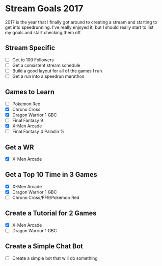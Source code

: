 # Stream Goals 2017

2017 is the year that I finally got around to creating a stream and starting to
get into speedrunning. I've really enjoyed it, but I should really start to list
my goals and start checking them off.

## Stream Specific

- [ ] Get to 100 Followers
- [ ] Get a consistent stream schedule
- [ ] Build a good layout for all of the games I run
- [ ] Get a run into a speedrun marathon

## Games to Learn

- [ ] Pokemon Red
- [x] Chrono Cross
- [x] Dragon Warrior 1 GBC
- [ ] Final Fantasy 9
- [x] X-Men Arcade
- [ ] Final Fantasy 4 Paladin %

## Get a WR

- [x] X-Men Arcade

## Get a Top 10 Time in 3 Games

- [x] X-Men Arcade
- [x] Dragon Warrior 1 GBC
- [ ] Chrono Cross/FF9/Pokemon Red

## Create a Tutorial for 2 Games

- [x] X-Men Arcade
- [ ] Dragon Warrior 1 GBC

## Create a Simple Chat Bot

- [ ] Create a simple bot that will do something
